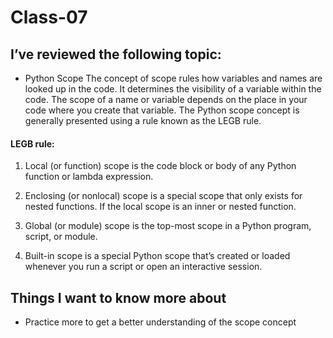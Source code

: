 # Class-07
## I’ve reviewed the following topic:

- Python Scope
The concept of scope rules how variables and names are looked up in the code. It determines the visibility of a variable within the code. The scope of a name or variable depends on the place in your code where you create that variable. The Python scope concept is generally presented using a rule known as the LEGB rule.

#### LEGB rule:

1. Local (or function) scope is the code block or body of any Python function or lambda expression. 

2. Enclosing (or nonlocal) scope is a special scope that only exists for nested functions. If the local scope is an inner or nested function.

3. Global (or module) scope is the top-most scope in a Python program, script, or module. 

4. Built-in scope is a special Python scope that’s created or loaded whenever you run a script or open an interactive session. 




## Things I want to know more about
- Practice more to get a better understanding of the scope concept